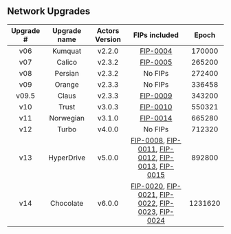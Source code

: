 ## Network Upgrades 

| Upgrade #         | Upgrade name | Actors Version |                     FIPs included                    |  Epoch  |
|:-----------------:|:------------:|:--------------:|:----------------------------------------------------:|:-------:|
|        v06        |    Kumquat   |     v2.2.0     |                       [FIP-0004](https://github.com/filecoin-project/FIPs/blob/master/FIPS/fip-0004.md)                       |  170000 |
|        v07        |    Calico    |     v2.3.2     |                       [FIP-0005](https://github.com/filecoin-project/FIPs/blob/master/FIPS/fip-0005.md)                       |  265200 |
|        v08        |    Persian   |     v2.3.2     |                        No FIPs                       |  272400 |
|        v09        |    Orange    |     v2.3.3     |                        No FIPs                       |  336458 |
|       v09.5       |     Claus    |     v2.3.3     |                       [FIP-0009](https://github.com/filecoin-project/FIPs/blob/master/FIPS/fip-0009.md)                       |  343200 |
|        v10        |     Trust    |     v3.0.3     |                       [FIP-0010](https://github.com/filecoin-project/FIPs/blob/master/FIPS/fip-0010.md)                       |  550321 |
|        v11        |   Norwegian  |     v3.1.0     |                       [FIP-0014](https://github.com/filecoin-project/FIPs/blob/master/FIPS/fip-0014.md)                      |  665280 |
|        v12        |     Turbo    |     v4.0.0     |                        No FIPs                       |  712320 |
|        v13        |  HyperDrive  |     v5.0.0     | [FIP-0008](https://github.com/filecoin-project/FIPs/blob/master/FIPS/fip-0008.md), [FIP-0011](https://github.com/filecoin-project/FIPs/blob/master/FIPS/fip-0011.md), [FIP-0012](https://github.com/filecoin-project/FIPs/blob/master/FIPS/fip-0012.md), [FIP-0013](https://github.com/filecoin-project/FIPs/blob/master/FIPS/fip-0013.md), [FIP-0015](https://github.com/filecoin-project/FIPs/blob/master/FIPS/fip-0015.md)     |  892800 |
|        v14        |   Chocolate  |     v6.0.0     | [FIP-0020](https://github.com/filecoin-project/FIPs/blob/master/FIPS/fip-0020.md), [FIP-0021](https://github.com/filecoin-project/FIPs/blob/master/FIPS/fip-0021.md), [FIP-0022](https://github.com/filecoin-project/FIPs/blob/master/FIPS/fip-0022.md), [FIP-0023](https://github.com/filecoin-project/FIPs/blob/master/FIPS/fip-0023.md), [FIP-0024](https://github.com/filecoin-project/FIPs/blob/master/FIPS/fip-0024.md)     | 1231620 |
